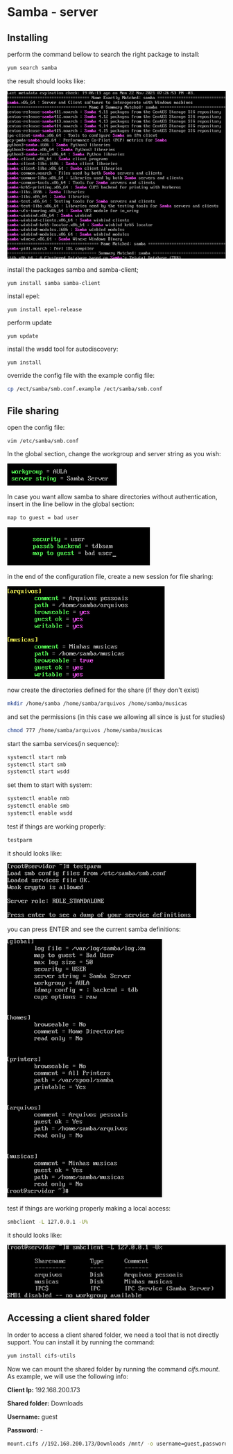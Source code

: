 # Samba - server

## Installing

perform the command bellow to search the right package to install:

````bash
yum search samba	
````

the result should looks like:

![](https://github.com/lucaschf/Internet-Service-Management-and-Configuration/blob/main/images/server/samba-search-result.png)

install the packages samba and samba-client;

````bash
yum install samba samba-client	
````

install epel:

````
yum install epel-release
````

perform update

````
yum update
````

install the wsdd tool for autodiscovery:

````
yum install 
````

override the config file with the example config file:

````bash
cp /ect/samba/smb.conf.example /ect/samba/smb.conf
````

## File sharing

open the config file:

````
vim /etc/samba/smb.conf
````

In the global section, change the workgroup and server string as you wish:

![](https://github.com/lucaschf/Internet-Service-Management-and-Configuration/blob/main/images/server/samba-workgroup-&-server-string.png)

In case you want allow samba to share directories without authentication, insert in the line bellow in the global section:

````bash
map to guest = bad user
````

![](https://github.com/lucaschf/Internet-Service-Management-and-Configuration/blob/main/images/server/samba-allow-dir-sharing-without-auth.png)

in the end of the configuration file, create a new session for file sharing:

![](https://github.com/lucaschf/Internet-Service-Management-and-Configuration/blob/main/images/server/samba-directories-sharing.png)

now create the directories defined for the share (if they don't exist)

````bash
mkdir /home/samba /home/samba/arquivos /home/samba/musicas 
````

and set the permissions (in this case we allowing all since is just for studies)

````bash
chmod 777 /home/samba/arquivos /home/samba/musicas 
````

start the samba services(in sequence):

````bash
systemctl start nmb
systemctl start smb
systemctl start wsdd
````

set them to start with system:

````bash
systemctl enable nmb
systemctl enable smb
systemctl enable wsdd
````

test if things are working properly:

````bash
testparm
````

it should looks like:

![](https://github.com/lucaschf/Internet-Service-Management-and-Configuration/blob/main/images/server/samba-file-share-testparm.png)

you can press ENTER and see the current samba definitions:

![](https://github.com/lucaschf/Internet-Service-Management-and-Configuration/blob/main/images/server/samba-first-definitions.png)

test if things are working properly making a local access:

````bash
smbclient -L 127.0.0.1 -U%
````

it should looks like: 

![](https://github.com/lucaschf/Internet-Service-Management-and-Configuration/blob/main/images/server/samba-local-test.png)

## Accessing a client shared folder 

In order to access a client shared folder, we need a tool that is not directly support. You can install it by running the command:

````bash
yum install cifs-utils
````

Now we can mount the shared folder by running the command *cifs.mount*. As example, we will use the following info:

**Client Ip:** 192.168.200.173

**Shared folder:** Downloads

**Username:** guest

**Password:** -

````bash
mount.cifs //192.168.200.173/Downloads /mnt/ -o username=guest,password= 
````

